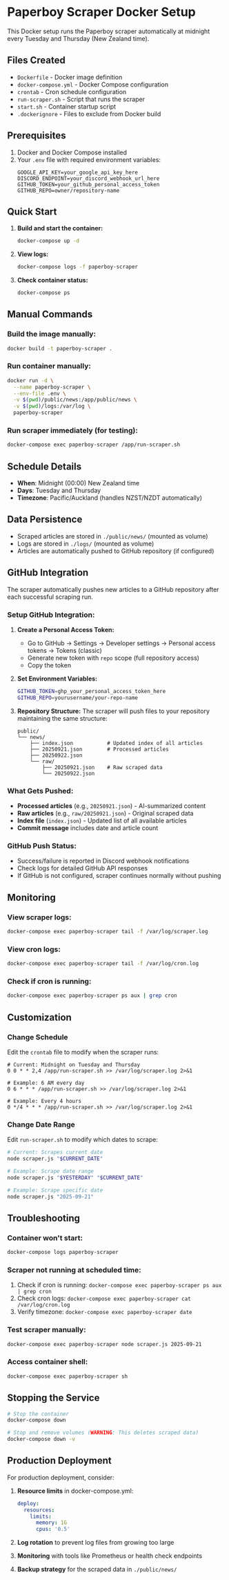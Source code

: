 # Paperboy Scraper Docker Setup

This Docker setup runs the Paperboy scraper automatically at midnight every Tuesday and Thursday (New Zealand time).

## Files Created

- `Dockerfile` - Docker image definition
- `docker-compose.yml` - Docker Compose configuration
- `crontab` - Cron schedule configuration
- `run-scraper.sh` - Script that runs the scraper
- `start.sh` - Container startup script
- `.dockerignore` - Files to exclude from Docker build

## Prerequisites

1. Docker and Docker Compose installed
2. Your `.env` file with required environment variables:
   ```
   GOOGLE_API_KEY=your_google_api_key_here
   DISCORD_ENDPOINT=your_discord_webhook_url_here
   GITHUB_TOKEN=your_github_personal_access_token
   GITHUB_REPO=owner/repository-name
   ```

## Quick Start

1. **Build and start the container:**
   ```bash
   docker-compose up -d
   ```

2. **View logs:**
   ```bash
   docker-compose logs -f paperboy-scraper
   ```

3. **Check container status:**
   ```bash
   docker-compose ps
   ```

## Manual Commands

### Build the image manually:
```bash
docker build -t paperboy-scraper .
```

### Run container manually:
```bash
docker run -d \
  --name paperboy-scraper \
  --env-file .env \
  -v $(pwd)/public/news:/app/public/news \
  -v $(pwd)/logs:/var/log \
  paperboy-scraper
```

### Run scraper immediately (for testing):
```bash
docker-compose exec paperboy-scraper /app/run-scraper.sh
```

## Schedule Details

- **When**: Midnight (00:00) New Zealand time
- **Days**: Tuesday and Thursday
- **Timezone**: Pacific/Auckland (handles NZST/NZDT automatically)

## Data Persistence

- Scraped articles are stored in `./public/news/` (mounted as volume)
- Logs are stored in `./logs/` (mounted as volume)
- Articles are automatically pushed to GitHub repository (if configured)

## GitHub Integration

The scraper automatically pushes new articles to a GitHub repository after each successful scraping run.

### Setup GitHub Integration:

1. **Create a Personal Access Token:**
   - Go to GitHub → Settings → Developer settings → Personal access tokens → Tokens (classic)
   - Generate new token with `repo` scope (full repository access)
   - Copy the token

2. **Set Environment Variables:**
   ```bash
   GITHUB_TOKEN=ghp_your_personal_access_token_here
   GITHUB_REPO=yourusername/your-repo-name
   ```

3. **Repository Structure:**
   The scraper will push files to your repository maintaining the same structure:
   ```
   public/
   └── news/
       ├── index.json           # Updated index of all articles
       ├── 20250921.json        # Processed articles
       ├── 20250922.json
       └── raw/
           ├── 20250921.json    # Raw scraped data
           └── 20250922.json
   ```

### What Gets Pushed:
- **Processed articles** (e.g., `20250921.json`) - AI-summarized content
- **Raw articles** (e.g., `raw/20250921.json`) - Original scraped data
- **Index file** (`index.json`) - Updated list of all available articles
- **Commit message** includes date and article count

### GitHub Push Status:
- Success/failure is reported in Discord webhook notifications
- Check logs for detailed GitHub API responses
- If GitHub is not configured, scraper continues normally without pushing

## Monitoring

### View scraper logs:
```bash
docker-compose exec paperboy-scraper tail -f /var/log/scraper.log
```

### View cron logs:
```bash
docker-compose exec paperboy-scraper tail -f /var/log/cron.log
```

### Check if cron is running:
```bash
docker-compose exec paperboy-scraper ps aux | grep cron
```

## Customization

### Change Schedule
Edit the `crontab` file to modify when the scraper runs:
```
# Current: Midnight on Tuesday and Thursday
0 0 * * 2,4 /app/run-scraper.sh >> /var/log/scraper.log 2>&1

# Example: 6 AM every day
0 6 * * * /app/run-scraper.sh >> /var/log/scraper.log 2>&1

# Example: Every 4 hours
0 */4 * * * /app/run-scraper.sh >> /var/log/scraper.log 2>&1
```

### Change Date Range
Edit `run-scraper.sh` to modify which dates to scrape:
```bash
# Current: Scrapes current date
node scraper.js "$CURRENT_DATE"

# Example: Scrape date range
node scraper.js "$YESTERDAY" "$CURRENT_DATE"

# Example: Scrape specific date
node scraper.js "2025-09-21"
```

## Troubleshooting

### Container won't start:
```bash
docker-compose logs paperboy-scraper
```

### Scraper not running at scheduled time:
1. Check if cron is running: `docker-compose exec paperboy-scraper ps aux | grep cron`
2. Check cron logs: `docker-compose exec paperboy-scraper cat /var/log/cron.log`
3. Verify timezone: `docker-compose exec paperboy-scraper date`

### Test scraper manually:
```bash
docker-compose exec paperboy-scraper node scraper.js 2025-09-21
```

### Access container shell:
```bash
docker-compose exec paperboy-scraper sh
```

## Stopping the Service

```bash
# Stop the container
docker-compose down

# Stop and remove volumes (WARNING: This deletes scraped data)
docker-compose down -v
```

## Production Deployment

For production deployment, consider:

1. **Resource limits** in docker-compose.yml:
   ```yaml
   deploy:
     resources:
       limits:
         memory: 1G
         cpus: '0.5'
   ```

2. **Log rotation** to prevent log files from growing too large

3. **Monitoring** with tools like Prometheus or health check endpoints

4. **Backup strategy** for the scraped data in `./public/news/`
